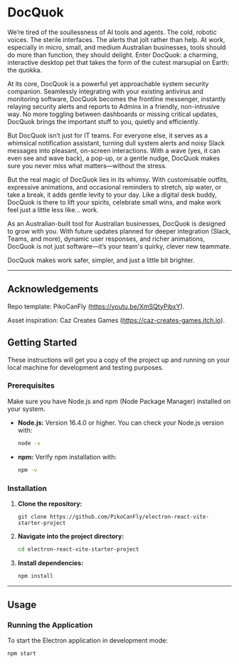 # DocQuok

We’re tired of the soullessness of AI tools and agents. The cold, robotic voices. The sterile interfaces. The alerts that jolt rather than help. At work, especially in micro, small, and medium Australian businesses, tools should do more than function, they should delight. Enter DocQuok: a charming, interactive desktop pet that takes the form of the cutest marsupial on Earth: the quokka.

At its core, DocQuok is a powerful yet approachable system security companion. Seamlessly integrating with your existing antivirus and monitoring software, DocQuok becomes the frontline messenger, instantly relaying security alerts and reports to Admins in a friendly, non-intrusive way. No more toggling between dashboards or missing critical updates, DocQuok brings the important stuff to you, quietly and efficiently.

But DocQuok isn’t just for IT teams. For everyone else, it serves as a whimsical notification assistant, turning dull system alerts and noisy Slack messages into pleasant, on-screen interactions. With a wave (yes, it can even see and wave back), a pop-up, or a gentle nudge, DocQuok makes sure you never miss what matters—without the stress.

But the real magic of DocQuok lies in its whimsy. With customisable outfits, expressive animations, and occasional reminders to stretch, sip water, or take a break, it adds gentle levity to your day. Like a digital desk buddy, DocQuok is there to lift your spirits, celebrate small wins, and make work feel just a little less like… work.

As an Australian-built tool for Australian businesses, DocQuok is designed to grow with you. With future updates planned for deeper integration (Slack, Teams, and more), dynamic user responses, and richer animations, DocQuok is not just software—it’s your team's quirky, clever new teammate.

DocQuok makes work safer, simpler, and just a little bit brighter.

---

## Acknowledgements

Repo template: PikoCanFly (https://youtu.be/XmSQtyPjbxY).

Asset inspiration: Caz Creates Games (https://caz-creates-games.itch.io).

## Getting Started

These instructions will get you a copy of the project up and running on your local machine for development and testing purposes.

### Prerequisites

Make sure you have Node.js and npm (Node Package Manager) installed on your system.

* **Node.js:** Version 16.4.0 or higher.
    You can check your Node.js version with:
    ```bash
    node -v
    ```
* **npm:**
    Verify npm installation with:
    ```bash
    npm -v
    ```

### Installation

1.  **Clone the repository:**
    ```
    git clone https://github.com/PikoCanFly/electron-react-vite-starter-project
    ```

2.  **Navigate into the project directory:**
    ```bash
    cd electron-react-vite-starter-project
    ```

3.  **Install dependencies:**
    ```bash
    npm install
    ```

---

## Usage

### Running the Application

To start the Electron application in development mode:

```bash
npm start
```
